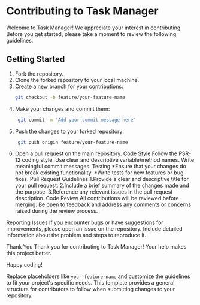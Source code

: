 # Contributing to Task Manager

Welcome to Task Manager! We appreciate your interest in contributing. Before you get started, please take a moment to review the following guidelines.

## Getting Started

1. Fork the repository.
2. Clone the forked repository to your local machine.
3. Create a new branch for your contributions:
   ```bash
   git checkout -b feature/your-feature-name
1. Make your changes and commit them:
   ```bash
    git commit -m "Add your commit message here"
2. Push the changes to your forked repository:
   ```bash
    git push origin feature/your-feature-name
3. Open a pull request on the main repository.
Code Style
Follow the PSR-12 coding style.
Use clear and descriptive variable/method names.
Write meaningful commit messages.
Testing
*Ensure that your changes do not break existing functionality.
*Write tests for new features or bug fixes.
Pull Request Guidelines
1.Provide a clear and descriptive title for your pull request.
2.Include a brief summary of the changes made and the purpose.
3.Reference any relevant issues in the pull request description.
Code Review
All contributions will be reviewed before merging. Be open to feedback and address any comments or concerns raised during the review process.

Reporting Issues
If you encounter bugs or have suggestions for improvements, please open an issue on the repository. Include detailed information about the problem and steps to reproduce it.

Thank You
Thank you for contributing to Task Manager! Your help makes this project better.

Happy coding!   

Replace placeholders like `your-feature-name` and customize the guidelines to fit your project's specific needs. This template provides a general structure for contributors to follow when submitting changes to your repository.


